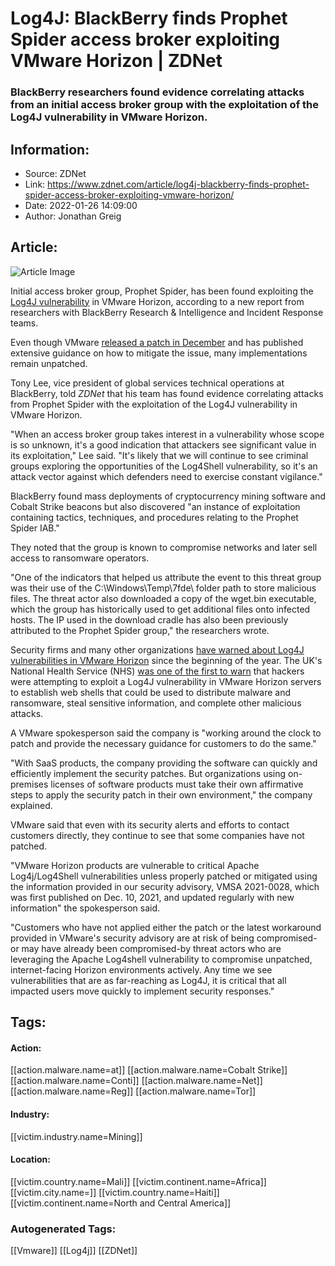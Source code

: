 # Log4J: BlackBerry finds Prophet Spider access broker exploiting VMware Horizon | ZDNet
### BlackBerry researchers found evidence correlating attacks from an initial access broker group with the exploitation of the Log4J vulnerability in VMware Horizon.

## Information:
+ Source: ZDNet
+ Link: https://www.zdnet.com/article/log4j-blackberry-finds-prophet-spider-access-broker-exploiting-vmware-horizon/
+ Date: 2022-01-26 14:09:00
+ Author: Jonathan Greig


## Article:
![Article Image](https://www.zdnet.com/a/img/resize/7967c35572c0e3c8ae19ffdfcbbe691e4d648170/2022/01/06/303cf815-4713-44b1-a898-31b9630d1d75/shutterstock-2091644743.jpg?width=770&height=578&fit=crop&auto=webp)

Initial access broker group, Prophet Spider, has been found exploiting the [Log4J vulnerability](https://www.zdnet.com/article/log4j-zero-day-flaw-what-you-need-to-know-and-how-to-protect-yourself/) in VMware Horizon, according to a new report from researchers with BlackBerry Research & Intelligence and Incident Response teams.


Even though VMware [released a patch in December](https://www.vmware.com/security/advisories/VMSA-2021-0028.html) and has published extensive guidance on how to mitigate the issue, many implementations remain unpatched. 

Tony Lee, vice president of global services technical operations at BlackBerry, told *ZDNet* that his team has found evidence correlating attacks from Prophet Spider with the exploitation of the Log4J vulnerability in VMware Horizon.

"When an access broker group takes interest in a vulnerability whose scope is so unknown, it's a good indication that attackers see significant value in its exploitation," Lee said. "It's likely that we will continue to see criminal groups exploring the opportunities of the Log4Shell vulnerability, so it's an attack vector against which defenders need to exercise constant vigilance."

BlackBerry found mass deployments of cryptocurrency mining software and Cobalt Strike beacons but also discovered "an instance of exploitation containing tactics, techniques, and procedures relating to the Prophet Spider IAB."

They noted that the group is known to compromise networks and later sell access to ransomware operators. 

"One of the indicators that helped us attribute the event to this threat group was their use of the C:\Windows\Temp\7fde\ folder path to store malicious files. The threat actor also downloaded a copy of the wget.bin executable, which the group has historically used to get additional files onto infected hosts. The IP used in the download cradle has also been previously attributed to the Prophet Spider group," the researchers wrote. 






Security firms and many other organizations [have warned about Log4J vulnerabilities in VMware Horizon](https://www.zdnet.com/article/log4j-attackers-continue-targeting-vmware-horizon-servers/) since the beginning of the year. The UK's National Health Service (NHS) [was one of the first to warn](https://www.zdnet.com/article/log4j-flaw-attackers-are-targeting-log4shell-vulnerabilities-in-vmware-horizon-servers-says-nhs/) that hackers were attempting to exploit a Log4J vulnerability in VMware Horizon servers to establish web shells that could be used to distribute malware and ransomware, steal sensitive information, and complete other malicious attacks. 

A VMware spokesperson said the company is "working around the clock to patch and provide the necessary guidance for customers to do the same."

"With SaaS products, the company providing the software can quickly and efficiently implement the security patches. But organizations using on-premises licenses of software products must take their own affirmative steps to apply the security patch in their own environment," the company explained. 

VMware said that even with its security alerts and efforts to contact customers directly, they continue to see that some companies have not patched. 

"VMware Horizon products are vulnerable to critical Apache Log4j/Log4Shell vulnerabilities unless properly patched or mitigated using the information provided in our security advisory, VMSA 2021-0028, which was first published on Dec. 10, 2021, and updated regularly with new information" the spokesperson said. 

"Customers who have not applied either the patch or the latest workaround provided in VMware's security advisory are at risk of being compromised-or may have already been compromised-by threat actors who are leveraging the Apache Log4shell vulnerability to compromise unpatched, internet-facing Horizon environments actively. Any time we see vulnerabilities that are as far-reaching as Log4J, it is critical that all impacted users move quickly to implement security responses."





## Tags:

#### Action:
[[action.malware.name=at]] [[action.malware.name=Cobalt Strike]] [[action.malware.name=Conti]] [[action.malware.name=Net]] [[action.malware.name=Reg]] [[action.malware.name=Tor]]

#### Industry:
[[victim.industry.name=Mining]]

#### Location:
[[victim.country.name=Mali]] [[victim.continent.name=Africa]] [[victim.city.name=]] [[victim.country.name=Haiti]] [[victim.continent.name=North and Central America]]

### Autogenerated Tags:
[[Vmware]] [[Log4j]] [[ZDNet]]

